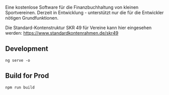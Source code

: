Eine kostenlose Software für die Finanzbuchhaltung von kleinen Sportvereinen.
Derzeit in Entwicklung - unterstützt nur die für die Entwickler nötigen Grundfunktionen.

Die Standard-Kontenstruktur SKR 49 für Vereine kann hier eingesehen werden:
https://www.standardkontenrahmen.de/skr49

## Development
`ng serve -o`

## Build for Prod
`npm run build`